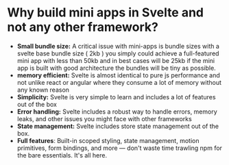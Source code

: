 # Why build mini apps in Svelte and not any other framework?

- **Small bundle size:** A critical issue with mini-apps is bundle sizes with a svelte base bundle size ( 2kb ) you simply could achieve a full-featured mini app with less than 50kb and in best cases will be 25kb if the mini app is built with good architecture the bundles will be tiny as possible.
- **memory efficient:**  Svelte is almost identical to pure js performance and not unlike react or angular where they consume a lot of memory without any known reason
- **Simplicity:** Svelte is very simple to learn and includes a lot of features out of the box
- **Error handling:** Svelte includes a robust way to handle errors, memory leaks, and other issues you might face with other frameworks
- **State management:** Svelte includes store state management out of the box.
- **Full features**: Built-in scoped styling, state management, motion primitives, form bindings, and more — don't waste time trawling npm for the bare essentials. It's all here.
